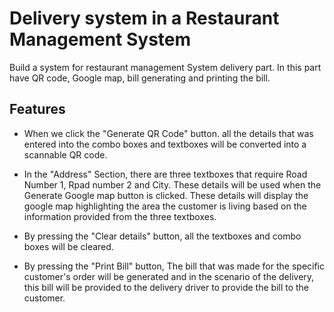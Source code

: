 # Delivery system in a Restaurant Management System

Build a system for restaurant management System delivery part. In this part have QR code, Google map, bill generating and printing the bill.

## Features ##

 - When we click the "Generate QR Code" button. all the details that was entered into the combo boxes and textboxes will be converted into a scannable QR code. 

- In the "Address" Section, there are three textboxes that require Road Number 1, Rpad number 2 and City. These details will be used when the Generate Google map button is clicked. These details will display the google map highlighting the area the customer is living based on the information provided from the three textboxes. 

- By pressing the "Clear details" button, all the textboxes and combo boxes will be cleared. 

- By pressing the "Print Bill" button, The bill that was made for the specific customer's order will be generated and in the scenario of the delivery, this bill will be provided to the delivery driver to provide the bill to the customer.
